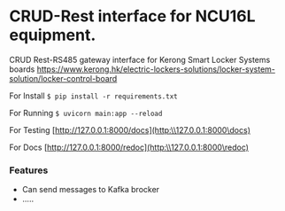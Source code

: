 # CRUD-Rest interface for NCU16L equipment.
CRUD Rest-RS485 gateway interface for Kerong Smart Locker Systems boards https://www.kerong.hk/electric-lockers-solutions/locker-system-solution/locker-control-board

For Install
`$ pip install -r requirements.txt`

For Running
`$ uvicorn main:app --reload`

For Testing
[http://127.0.0.1:8000/docs](http:\\127.0.0.1:8000\docs)

For Docs
[http://127.0.0.1:8000/redoc](http:\\127.0.0.1:8000\redoc)

### Features
- Can send messages to Kafka brocker
- .....
